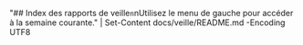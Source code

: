 "## Index des rapports de veille`n`nUtilisez le menu de gauche pour accéder à la semaine courante." |
    Set-Content docs/veille/README.md -Encoding UTF8